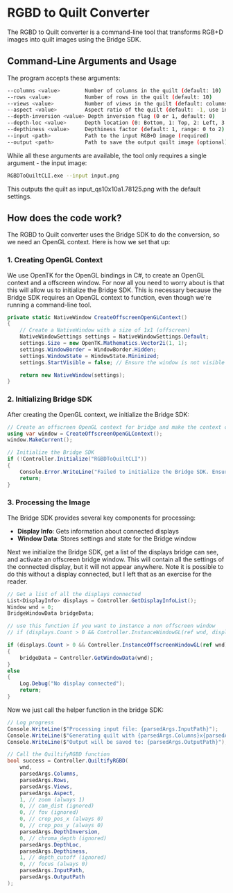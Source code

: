 # RGBD to Quilt Converter

The RGBD to Quilt converter is a command-line tool that transforms RGB+D images into quilt images using the Bridge SDK.

## Command-Line Arguments and Usage

The program accepts these arguments:

```bash
--columns <value>        Number of columns in the quilt (default: 10)
--rows <value>           Number of rows in the quilt (default: 10)
--views <value>          Number of views in the quilt (default: columns * rows)
--aspect <value>         Aspect ratio of the quilt (default: -1, use input image aspect ratio)
--depth-inversion <value> Depth inversion flag (0 or 1, default: 0)
--depth-loc <value>      Depth location (0: Bottom, 1: Top, 2: Left, 3: Right, default: 2)
--depthiness <value>     Depthiness factor (default: 1, range: 0 to 2)
--input <path>           Path to the input RGB+D image (required)
--output <path>          Path to save the output quilt image (optional)
```

While all these arguments are available, the tool only requires a single argument - the input image:

```bash
RGBDToQuiltCLI.exe --input input.png
```

This outputs the quilt as input_qs10x10a1.78125.png with the default settings.

## How does the code work?

The RGBD to Quilt converter uses the Bridge SDK to do the conversion, so we need an OpenGL context. Here is how we set that up:

### 1. Creating OpenGL Context

We use OpenTK for the OpenGL bindings in C#, to create an OpenGL context and a offscreen window. For now all you need to worry about is that this will allow us to initialize the Bridge SDK. This is necessary because the Bridge SDK requires an OpenGL context to function, even though we're running a command-line tool.

```csharp
private static NativeWindow CreateOffscreenOpenGLContext()
{
    // Create a NativeWindow with a size of 1x1 (offscreen)
    NativeWindowSettings settings = NativeWindowSettings.Default;
    settings.Size = new OpenTK.Mathematics.Vector2i(1, 1);
    settings.WindowBorder = WindowBorder.Hidden;
    settings.WindowState = WindowState.Minimized;
    settings.StartVisible = false; // Ensure the window is not visible

    return new NativeWindow(settings);
}
```

### 2. Initializing Bridge SDK

After creating the OpenGL context, we initialize the Bridge SDK:

```csharp
// Create an offscreen OpenGL context for bridge and make the context current
using var window = CreateOffscreenOpenGLContext();
window.MakeCurrent();

// Initialize the Bridge SDK
if (!Controller.Initialize("RGBDToQuiltCLI"))
{
    Console.Error.WriteLine("Failed to initialize the Bridge SDK. Ensure the SDK is installed and accessible.");
    return;
}
```

### 3. Processing the Image

The Bridge SDK provides several key components for processing:
- **Display Info**: Gets information about connected displays
- **Window Data**: Stores settings and state for the Bridge window

Next we initialize the Bridge SDK, get a list of the displays bridge can see, and activate an offscreen bridge window. This will contain all the settings of the connected display, but it will not appear anywhere. Note it is possible to do this without a display connected, but I left that as an exercise for the reader.

```csharp
// Get a list of all the displays connected
List<DisplayInfo> displays = Controller.GetDisplayInfoList();
Window wnd = 0;
BridgeWindowData bridgeData;

// use this function if you want to instance a non offscreen window
// if (displays.Count > 0 && Controller.InstanceWindowGL(ref wnd, displays[0].DisplayId))

if (displays.Count > 0 && Controller.InstanceOffscreenWindowGL(ref wnd))
{
    bridgeData = Controller.GetWindowData(wnd);
}
else
{
    Log.Debug("No display connected");
    return;
}
```

Now we just call the helper function in the bridge SDK:

```csharp
// Log progress
Console.WriteLine($"Processing input file: {parsedArgs.InputPath}");
Console.WriteLine($"Generating quilt with {parsedArgs.Columns}x{parsedArgs.Rows} views...");
Console.WriteLine($"Output will be saved to: {parsedArgs.OutputPath}");

// Call the QuiltifyRGBD function
bool success = Controller.QuiltifyRGBD(
    wnd,
    parsedArgs.Columns,
    parsedArgs.Rows,
    parsedArgs.Views,
    parsedArgs.Aspect,
    1, // zoom (always 1)
    0, // cam_dist (ignored)
    0, // fov (ignored)
    0, // crop_pos_x (always 0)
    0, // crop_pos_y (always 0)
    parsedArgs.DepthInversion,
    0, // chroma_depth (ignored)
    parsedArgs.DepthLoc,
    parsedArgs.Depthiness,
    1, // depth_cutoff (ignored)
    0, // focus (always 0)
    parsedArgs.InputPath,
    parsedArgs.OutputPath
);

```

